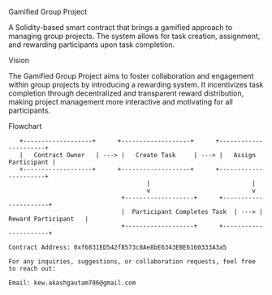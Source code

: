 Gamified Group Project

A Solidity-based smart contract that brings a gamified approach to managing group projects. The system allows for task creation, assignment, and rewarding participants upon task completion.

Vision

The Gamified Group Project aims to foster collaboration and engagement within group projects by introducing a rewarding system. It incentivizes task completion through decentralized and transparent reward distribution, making project management more interactive and motivating for all participants.

Flowchart

```plaintext
   +-------------------+      +-------------------+      +----------------------+
   |   Contract Owner   | ---> |   Create Task     | ---> |   Assign Participant |
   +-------------------+      +-------------------+      +----------------------+
                                      |                            |
                                      v                            v
                               +-------------------+      +----------------------+
                               |  Participant Completes Task  | ---> |  Reward Participant   |
                               +-------------------+      +----------------------+

Contract Address: 0xf6831ED542f8573c8Ae8bE6343EBE6160333A3a5

For any inquiries, suggestions, or collaboration requests, feel free to reach out:

Email: kew.akashgautam786@gmail.com
